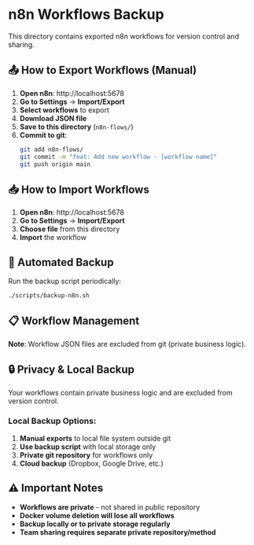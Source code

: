 # n8n Workflows Backup

This directory contains exported n8n workflows for version control and sharing.

## 📤 **How to Export Workflows (Manual)**

1. **Open n8n**: http://localhost:5678
2. **Go to Settings** → **Import/Export**  
3. **Select workflows** to export
4. **Download JSON file**
5. **Save to this directory** (`n8n-flows/`)
6. **Commit to git**:
   ```bash
   git add n8n-flows/
   git commit -m "feat: Add new workflow - [workflow name]"
   git push origin main
   ```

## 📥 **How to Import Workflows**

1. **Open n8n**: http://localhost:5678
2. **Go to Settings** → **Import/Export**
3. **Choose file** from this directory  
4. **Import** the workflow

## 🔄 **Automated Backup**

Run the backup script periodically:
```bash
./scripts/backup-n8n.sh
```

## 📋 **Workflow Management**

**Note**: Workflow JSON files are excluded from git (private business logic).

## 🔒 **Privacy & Local Backup**

Your workflows contain private business logic and are excluded from version control.

### **Local Backup Options**:
1. **Manual exports** to local file system outside git
2. **Use backup script** with local storage only  
3. **Private git repository** for workflows only
4. **Cloud backup** (Dropbox, Google Drive, etc.)

## ⚠️ **Important Notes**

- **Workflows are private** - not shared in public repository
- **Docker volume deletion will lose all workflows**
- **Backup locally or to private storage regularly**
- **Team sharing requires separate private repository/method** 